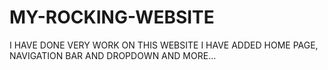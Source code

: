 # MY-ROCKING-WEBSITE
I HAVE DONE VERY WORK ON THIS WEBSITE
I HAVE ADDED HOME PAGE, NAVIGATION BAR AND DROPDOWN AND MORE...
